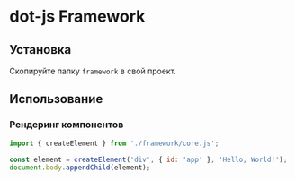 # dot-js Framework

## Установка
Скопируйте папку `framework` в свой проект.

## Использование
### Рендеринг компонентов
```javascript
import { createElement } from './framework/core.js';

const element = createElement('div', { id: 'app' }, 'Hello, World!');
document.body.appendChild(element);
